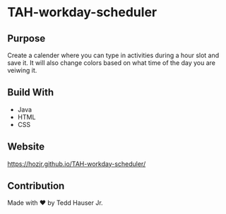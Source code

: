 # TAH-workday-scheduler

## Purpose
Create a calender where you can type in activities during a hour slot and save it. It will also change colors based on what time of the day you are veiwing it.

## Build With
* Java
* HTML
* CSS

## Website
https://hozjr.github.io/TAH-workday-scheduler/

## Contribution
Made with ❤️ by Tedd Hauser Jr.